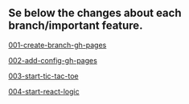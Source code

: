 ## Se below the changes about each branch/important feature. 

[001-create-branch-gh-pages](001-create-branch-gh-pages.md)

[002-add-config-gh-pages](002-add-config-gh-pages.md)

[003-start-tic-tac-toe](003-start-tic-tac-toe.md)

[004-start-react-logic](004-start-react-logic.md)

